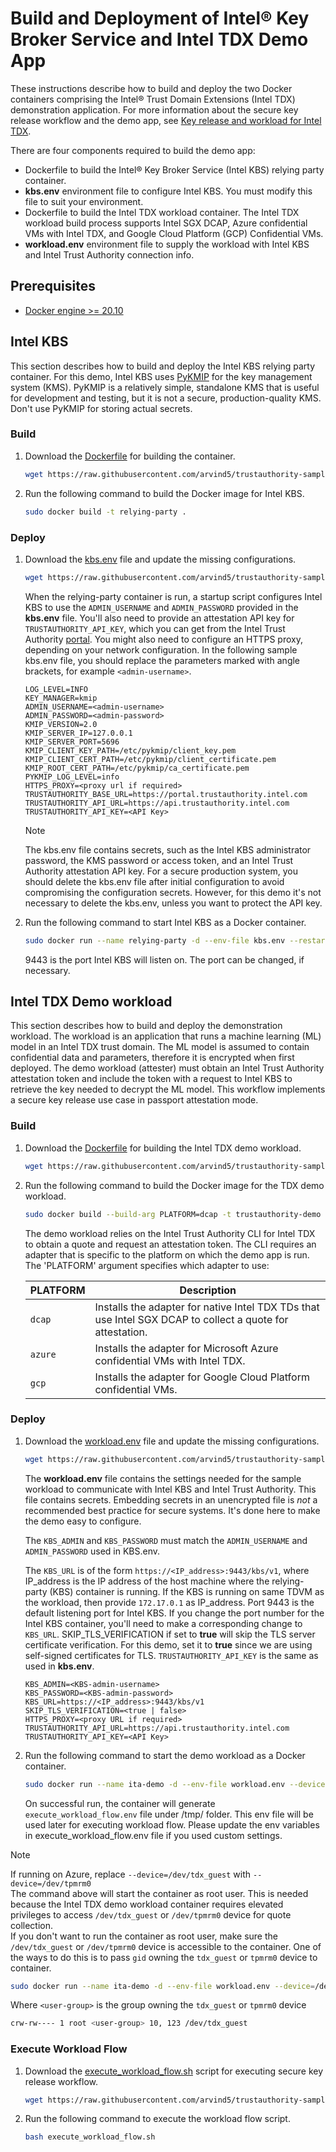# Build and Deployment of Intel® Key Broker Service and Intel TDX Demo App

These instructions describe how to build and deploy the two Docker containers comprising the Intel® Trust Domain Extensions (Intel TDX) demonstration application. For more information about the secure key release workflow and the demo app, see [Key release and workload for Intel TDX](https://docs.trustauthority.intel.com/articles/tutorial-tdx-workload.html).

There are four components required to build the demo app:

- Dockerfile to build the Intel® Key Broker Service (Intel KBS) relying party container.
- **kbs.env** environment file to configure Intel KBS. You must modify this file to suit your environment. 
- Dockerfile to build the Intel TDX workload container. The Intel TDX workload build process supports Intel SGX DCAP, Azure confidential VMs with Intel TDX, and Google Cloud Platform (GCP) Confidential VMs.
- **workload.env** environment file to supply the workload with Intel KBS and Intel Trust Authority connection info. 

## Prerequisites
- [Docker engine >= 20.10](https://docs.docker.com/engine/install/)

## Intel KBS

This section describes how to build and deploy the Intel KBS relying party container. For this demo, Intel KBS uses [PyKMIP](https://github.com/OpenKMIP/PyKMIP) for the key management system (KMS). PyKMIP is a relatively simple, standalone KMS that is useful for development and testing, but it is not a secure, production-quality KMS. Don't use PyKMIP for storing actual secrets.

### Build
1. Download the [Dockerfile](./kbs/Dockerfile) for building the container.
   ```bash
   wget https://raw.githubusercontent.com/arvind5/trustauthority-samples/task/dockerfile-deployment/deployment/kbs/Dockerfile
   ```
2. Run the following command to build the Docker image for Intel KBS.
   ```bash
   sudo docker build -t relying-party .
   ```

### Deploy
1. Download the [kbs.env](./kbs/kbs.env) file and update the missing configurations.
   ```bash
   wget https://raw.githubusercontent.com/arvind5/trustauthority-samples/task/dockerfile-deployment/deployment/kbs/kbs.env
   ```

   When the relying-party container is run, a startup script configures Intel KBS to use the `ADMIN_USERNAME` and `ADMIN_PASSWORD` provided in the **kbs.env** file. You'll also need to provide an attestation API key for `TRUSTAUTHORITY_API_KEY`, which you can get from the Intel Trust Authority [portal](https://portal.trustauthority.intel.com). You might also need to configure an HTTPS proxy, depending on your network configuration. In the following sample kbs.env file, you should replace the parameters marked with angle brackets, for example `<admin-username>`.

   ```
   LOG_LEVEL=INFO
   KEY_MANAGER=kmip
   ADMIN_USERNAME=<admin-username>  
   ADMIN_PASSWORD=<admin-password>  
   KMIP_VERSION=2.0
   KMIP_SERVER_IP=127.0.0.1
   KMIP_SERVER_PORT=5696
   KMIP_CLIENT_KEY_PATH=/etc/pykmip/client_key.pem
   KMIP_CLIENT_CERT_PATH=/etc/pykmip/client_certificate.pem
   KMIP_ROOT_CERT_PATH=/etc/pykmip/ca_certificate.pem
   PYKMIP_LOG_LEVEL=info
   HTTPS_PROXY=<proxy url if required>
   TRUSTAUTHORITY_BASE_URL=https://portal.trustauthority.intel.com
   TRUSTAUTHORITY_API_URL=https://api.trustauthority.intel.com
   TRUSTAUTHORITY_API_KEY=<API Key>
   ```
   > [!NOTE]
   > The kbs.env file contains secrets, such as the Intel KBS administrator password, the KMS password or access token, and an Intel Trust Authority attestation API key. For a secure production system, you should delete the kbs.env file after initial configuration to avoid compromising the configuration secrets. However, for this demo it's not necessary to delete the kbs.env, unless you want to protect the API key.

2. Run the following command to start Intel KBS as a Docker container.
   ```bash
   sudo docker run --name relying-party -d --env-file kbs.env --restart=always -p 9443:9443 relying-party:latest
   ```

   9443 is the port Intel KBS will listen on. The port can be changed, if necessary.

## Intel TDX Demo workload

This section describes how to build and deploy the demonstration workload. The workload is an application that runs a machine learning (ML) model in an Intel TDX trust domain. The ML model is assumed to contain confidential data and parameters, therefore it is encrypted when first deployed. The demo workload (attester) must obtain an Intel Trust Authority attestation token and include the token with a request to Intel KBS to retrieve the key needed to decrypt the ML model. This workflow implements a secure key release use case in passport attestation mode.

### Build
1. Download the [Dockerfile](./sample-workload/Dockerfile) for building the Intel TDX demo workload.
   ```bash
   wget https://raw.githubusercontent.com/arvind5/trustauthority-samples/task/dockerfile-deployment/deployment/sample-workload/Dockerfile
   ```
2. Run the following command to build the Docker image for the TDX demo workload.
   ```bash
   sudo docker build --build-arg PLATFORM=dcap -t trustauthority-demo .
   ```
   The demo workload relies on the Intel Trust Authority CLI for Intel TDX to obtain a quote and request an attestation token. The CLI requires an adapter that is specific to the platform on which the demo app is run. The 'PLATFORM' argument specifies which adapter to use:

   | PLATFORM | Description |
   |---|---|
   | `dcap` | Installs the adapter for native Intel TDX TDs that use Intel SGX DCAP to collect a quote for attestation.|
   | `azure` | Installs the adapter for Microsoft Azure confidential VMs with Intel TDX. |
   | `gcp` | Installs the adapter for Google Cloud Platform confidential VMs. |

### Deploy
1. Download the [workload.env](./sample-workload/workload.env) file and update the missing configurations.
   ```bash
   wget https://raw.githubusercontent.com/arvind5/trustauthority-samples/task/dockerfile-deployment/deployment/sample-workload/workload.env
   ```
   The **workload.env** file contains the settings needed for the sample workload to communicate with Intel KBS and Intel Trust Authority. This file contains secrets. Embedding secrets in an unencrypted file is _not_ a recommended best practice for secure systems. It's done here to make the demo easy to configure.

   The `KBS_ADMIN` and `KBS_PASSWORD` must match the `ADMIN_USERNAME` and `ADMIN_PASSWORD` used in KBS.env.

   The `KBS_URL` is of the form `https://<IP_address>:9443/kbs/v1`, where IP_address is the IP address of the host machine where the relying-party (KBS) container is running. If the KBS is running on same TDVM as the workload, then provide `172.17.0.1` as IP_address. Port 9443 is the default listening port for Intel KBS. If you change the port number for the Intel KBS container, you'll need to make a corresponding change to `KBS_URL`.
SKIP_TLS_VERIFICATION if set to **true** will skip the TLS server certificate verification. For this demo, set it to **true** since we are using self-signed certificates for TLS.
   `TRUSTAUTHORITY_API_KEY` is the same as used in **kbs.env**.

   ```
   KBS_ADMIN=<KBS-admin-username>
   KBS_PASSWORD=<KBS-admin-password>
   KBS_URL=https://<IP_address>:9443/kbs/v1
   SKIP_TLS_VERIFICATION=<true | false>
   HTTPS_PROXY=<proxy URL if required>
   TRUSTAUTHORITY_API_URL=https://api.trustauthority.intel.com
   TRUSTAUTHORITY_API_KEY=<API Key>
   ```
2. Run the following command to start the demo workload as a Docker container.
   ```bash
   sudo docker run --name ita-demo -d --env-file workload.env --device=/dev/tdx_guest -p 12780:12780 --user 0 trustauthority-demo:latest
   ```
   On successful run, the container will generate `execute_workload_flow.env` file under /tmp/ folder. This env file will be used later for executing workload flow. Please update the env variables in execute_workload_flow.env file if you used custom settings.

> [!NOTE]
> If running on Azure, replace `--device=/dev/tdx_guest` with `--device=/dev/tpmrm0`  
> The command above will start the container as root user. This is needed because the Intel TDX demo workload container requires elevated privileges to access `/dev/tdx_guest` or `/dev/tpmrm0` device for quote collection.  
> If you don't want to run the container as root user, make sure the `/dev/tdx_guest` or `/dev/tpmrm0` device is accessible to the container. One of the ways to do this is to pass `gid` owning the `tdx_guest` or `tpmrm0` device to container.  
> ```bash
> sudo docker run --name ita-demo -d --env-file workload.env --device=/dev/tdx_guest -p 12780:12780 --group-add $(getent group <user-group> | cut -d: -f3) trustauthority-demo:latest
> ```
> Where `<user-group>` is the group owning the `tdx_guest` or `tpmrm0` device
> ```bash
> crw-rw---- 1 root <user-group> 10, 123 /dev/tdx_guest
> ```

### Execute Workload Flow
1. Download the [execute_workload_flow.sh](./sample-workload/execute_workload_flow.sh) script for executing secure key release workflow.
   ```bash
   wget https://raw.githubusercontent.com/arvind5/trustauthority-samples/task/dockerfile-deployment/deployment/sample-workload/execute_workload_flow.sh
   ```
2. Run the following command to execute the workload flow script.
   ```bash
   bash execute_workload_flow.sh
   ```
